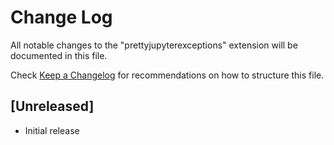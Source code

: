# Change Log

All notable changes to the "prettyjupyterexceptions" extension will be documented in this file.

Check [Keep a Changelog](http://keepachangelog.com/) for recommendations on how to structure this file.

## [Unreleased]

- Initial release